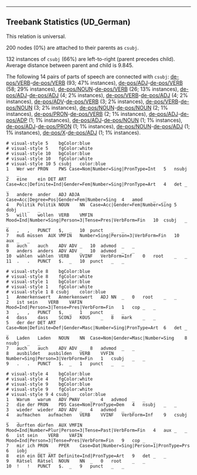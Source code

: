 

--------------------------------------------------------------------------------

## Treebank Statistics (UD_German)

This relation is universal.

200 nodes (0%) are attached to their parents as `csubj`.

132 instances of `csubj` (66%) are left-to-right (parent precedes child).
Average distance between parent and child is 9.845.

The following 14 pairs of parts of speech are connected with `csubj`: [de-pos/VERB]()-[de-pos/VERB]() (93; 47% instances), [de-pos/ADJ]()-[de-pos/VERB]() (58; 29% instances), [de-pos/NOUN]()-[de-pos/VERB]() (26; 13% instances), [de-pos/ADJ]()-[de-pos/ADJ]() (4; 2% instances), [de-pos/VERB]()-[de-pos/ADJ]() (4; 2% instances), [de-pos/ADV]()-[de-pos/VERB]() (3; 2% instances), [de-pos/VERB]()-[de-pos/NOUN]() (3; 2% instances), [de-pos/NOUN]()-[de-pos/NOUN]() (2; 1% instances), [de-pos/PRON]()-[de-pos/VERB]() (2; 1% instances), [de-pos/ADJ]()-[de-pos/ADP]() (1; 1% instances), [de-pos/ADJ]()-[de-pos/NOUN]() (1; 1% instances), [de-pos/ADJ]()-[de-pos/PRON]() (1; 1% instances), [de-pos/NOUN]()-[de-pos/ADJ]() (1; 1% instances), [de-pos/X]()-[de-pos/ADJ]() (1; 1% instances).


~~~ conllu
# visual-style 5	bgColor:blue
# visual-style 5	fgColor:white
# visual-style 10	bgColor:blue
# visual-style 10	fgColor:white
# visual-style 10 5 csubj	color:blue
1	Wer	wer	PRON	PWS	Case=Nom|Number=Sing|PronType=Int	5	nsubj	_	_
2	eine	ein	DET	ART	Case=Acc|Definite=Ind|Gender=Fem|Number=Sing|PronType=Art	4	det	_	_
3	andere	ander	ADJ	ADJA	Case=Acc|Degree=Pos|Gender=Fem|Number=Sing	4	amod	_	_
4	Politik	Politik	NOUN	NN	Case=Acc|Gender=Fem|Number=Sing	5	dobj	_	_
5	will	wollen	VERB	VMFIN	Mood=Ind|Number=Sing|Person=3|Tense=Pres|VerbForm=Fin	10	csubj	_	_
6	,	,	PUNCT	$,	_	10	punct	_	_
7	muß	müssen	AUX	VMFIN	Number=Sing|Person=3|VerbForm=Fin	10	aux	_	_
8	auch	auch	ADV	ADV	_	10	advmod	_	_
9	anders	anders	ADV	ADV	_	10	advmod	_	_
10	wählen	wählen	VERB	VVINF	VerbForm=Inf	0	root	_	_
11	.	.	PUNCT	$.	_	10	punct	_	_

~~~


~~~ conllu
# visual-style 8	bgColor:blue
# visual-style 8	fgColor:white
# visual-style 1	bgColor:blue
# visual-style 1	fgColor:white
# visual-style 1 8 csubj	color:blue
1	Anmerkenswert	Anmerkenswert	ADJ	NN	_	0	root	_	_
2	ist	sein	VERB	VAFIN	Mood=Ind|Person=3|Tense=Pres|VerbForm=Fin	1	cop	_	_
3	,	,	PUNCT	$,	_	1	punct	_	_
4	dass	dass	SCONJ	KOUS	_	8	mark	_	_
5	der	der	DET	ART	Case=Nom|Definite=Def|Gender=Masc|Number=Sing|PronType=Art	6	det	_	_
6	Laden	Laden	NOUN	NN	Case=Nom|Gender=Masc|Number=Sing	8	nsubj	_	_
7	auch	auch	ADV	ADV	_	8	advmod	_	_
8	ausbildet	ausbilden	VERB	VVFIN	Number=Sing|Person=3|VerbForm=Fin	1	csubj	_	_
9	.	.	PUNCT	$.	_	1	punct	_	_

~~~


~~~ conllu
# visual-style 4	bgColor:blue
# visual-style 4	fgColor:white
# visual-style 9	bgColor:blue
# visual-style 9	fgColor:white
# visual-style 9 4 csubj	color:blue
1	Warum	warum	ADV	PWAV	_	4	advmod	_	_
2	die	der	PRON	PDS	Case=Nom|PronType=Dem	4	nsubj	_	_
3	wieder	wieder	ADV	ADV	_	4	advmod	_	_
4	aufmachen	aufmachen	VERB	VVINF	VerbForm=Inf	9	csubj	_	_
5	durften	dürfen	AUX	VMFIN	Mood=Ind|Number=Plur|Person=3|Tense=Past|VerbForm=Fin	4	aux	_	_
6	ist	sein	VERB	VAFIN	Mood=Ind|Person=3|Tense=Pres|VerbForm=Fin	9	cop	_	_
7	mir	ich	PRON	PPER	Case=Dat|Number=Sing|Person=1|PronType=Prs	6	iobj	_	_
8	ein	ein	DET	ART	Definite=Ind|PronType=Art	9	det	_	_
9	Rätsel	Rätsel	NOUN	NN	_	0	root	_	_
10	!	!	PUNCT	$.	_	9	punct	_	_

~~~


